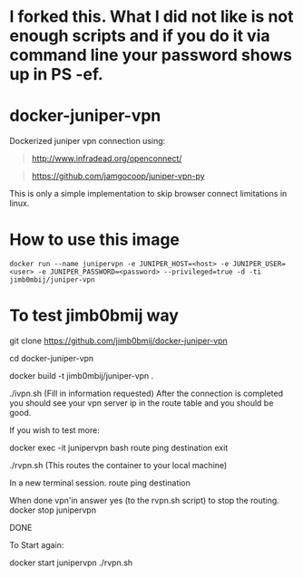 # I forked this. What I did not like is not enough scripts and if you do it via command line your password shows up in PS -ef.

# docker-juniper-vpn

Dockerized juniper vpn connection using:

> http://www.infradead.org/openconnect/

> https://github.com/jamgocoop/juniper-vpn-py

This is only a simple implementation to skip browser connect limitations in linux.

# How to use this image

    docker run --name junipervpn -e JUNIPER_HOST=<host> -e JUNIPER_USER=<user> -e JUNIPER_PASSWORD=<password> --privileged=true -d -ti jimb0mbij/juniper-vpn

# To test jimb0bmij way

git clone https://github.com/jimb0bmij/docker-juniper-vpn

cd docker-juniper-vpn

docker build -t jimb0mbij/juniper-vpn .

./ivpn.sh (Fill in information requested)
After the connection is completed you should see your vpn server ip in the route table and you should be good.

If you wish to test more:

docker exec -it junipervpn bash
route
ping destination
exit


./rvpn.sh (This routes the container to your local machine)

In a new terminal session.
route
ping destination

When done vpn'in answer yes (to the rvpn.sh script) to stop the routing.
docker stop junipervpn

DONE

To Start again:

docker start junipervpn
./rvpn.sh


